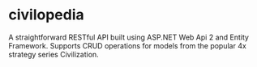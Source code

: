 # civilopedia
A straightforward RESTful API built using ASP.NET Web Api 2 and Entity Framework. Supports CRUD operations for models from the popular 4x strategy series Civilization. 
